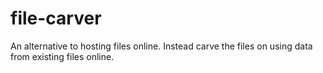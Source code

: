 # file-carver
An alternative to hosting files online. Instead carve the files on using data from existing files online.
